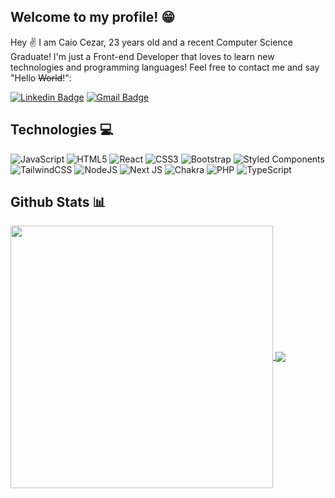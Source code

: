 ## Welcome to my profile! 😁

Hey ✌️ I am Caio Cezar, 23 years old and a recent Computer Science Graduate! I'm just a Front-end Developer that loves to learn new technologies and programming languages! Feel free to contact me and say "Hello ~~World~~!":

[![Linkedin Badge](https://img.shields.io/badge/-Caio%20Cezar-blue?style=for-the-badge&logo=Linkedin&logoColor=white&link=https://www.linkedin.com/in/caio-cezar-toledo-gonçalves/)](https://www.linkedin.com/in/caio-cezar-toledo-gonçalves/)
[![Gmail Badge](https://img.shields.io/badge/-caiocezartg@gmail.com-c14438?style=for-the-badge&logo=Gmail&logoColor=white&link=mailto:caiocezartg@gmail.com)](mailto:caiocezartg@gmail.com)

## Technologies 💻

![JavaScript](https://img.shields.io/badge/javascript-%23323330.svg?style=for-the-badge&logo=javascript&logoColor=%23F7DF1E)
![HTML5](https://img.shields.io/badge/html5-%23E34F26.svg?style=for-the-badge&logo=html5&logoColor=white)
![React](https://img.shields.io/badge/react-%2320232a.svg?style=for-the-badge&logo=react&logoColor=%2361DAFB)
![CSS3](https://img.shields.io/badge/css3-%231572B6.svg?style=for-the-badge&logo=css3&logoColor=white)
![Bootstrap](https://img.shields.io/badge/bootstrap-%23563D7C.svg?style=for-the-badge&logo=bootstrap&logoColor=white)
![Styled Components](https://img.shields.io/badge/styled--components-DB7093?style=for-the-badge&logo=styled-components&logoColor=white)
![TailwindCSS](https://img.shields.io/badge/tailwindcss-%2338B2AC.svg?style=for-the-badge&logo=tailwind-css&logoColor=white)
![NodeJS](https://img.shields.io/badge/node.js-6DA55F?style=for-the-badge&logo=node.js&logoColor=white)
![Next JS](https://img.shields.io/badge/Next-black?style=for-the-badge&logo=next.js&logoColor=white)
![Chakra](https://img.shields.io/badge/chakra-%234ED1C5.svg?style=for-the-badge&logo=chakraui&logoColor=white)
![PHP](https://img.shields.io/badge/php-%23777BB4.svg?style=for-the-badge&logo=php&logoColor=white)
![TypeScript](https://img.shields.io/badge/typescript-%23007ACC.svg?style=for-the-badge&logo=typescript&logoColor=white)

## Github Stats 📊

<a href="https://github.com/caiocezartg">
  <img align="center" width="420" src="https://github-readme-stats.vercel.app/api?username=caiocezartg&show_icons=true&include_all_commits=true&theme=dracula&hide_border=true" />
</a>
  
<a href="https://github.com/caiocezartg">
  <img align="center" src="https://github-readme-stats.vercel.app/api/top-langs/?username=caiocezartg&layout=compact&theme=dracula&hide_border=true" />
</a>

